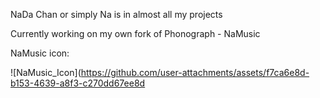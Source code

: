 NaDa Chan or simply Na is in almost all my projects

Currently working on my own fork of Phonograph - NaMusic

NaMusic icon:

![NaMusic_Icon](https://github.com/user-attachments/assets/f7ca6e8d-b153-4639-a8f3-c270dd67ee8d
